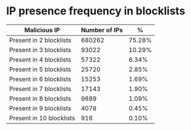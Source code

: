 # IP presence frequency in blocklists
| Malicious IP | Number of IPs | % |
|----|----|----|
| Present in 2 blocklists | 680262 | 75.28% |
| Present in 3 blocklists | 93022 | 10.29% |
| Present in 4 blocklists | 57322 | 6.34% |
| Present in 5 blocklists | 25720 | 2.85% |
| Present in 6 blocklists | 15253 | 1.69% |
| Present in 7 blocklists | 17143 | 1.90% |
| Present in 8 blocklists | 9889 | 1.09% |
| Present in 9 blocklists | 4078 | 0.45% |
| Present in 10 blocklists | 916 | 0.10% |
